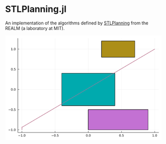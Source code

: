 # STLPlanning.jl
An implementation of the algorithms defined by [STLPlanning](https://github.com/sundw2014/STLPlanning) from the REALM (a laboratory at MIT).

![STLCG Example's Data](https://github.com/kwesiRutledge/STLPlanning.jl/blob/main/images/stlcg-1.png?raw=true)
